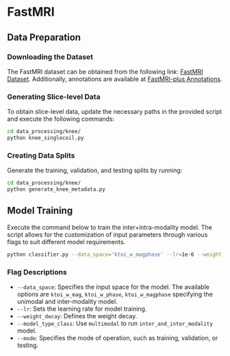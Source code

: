# FastMRI

## Data Preparation

### Downloading the Dataset

The FastMRI dataset can be obtained from the following link: [FastMRI Dataset](https://fastmri.med.nyu.edu). Additionally, annotations are available at [FastMRI-plus Annotations](https://github.com/microsoft/fastmri-plus/tree/main/Annotations).

### Generating Slice-level Data

To obtain slice-level data, update the necessary paths in the provided script and execute the following commands:
```bash
cd data_processing/knee/
python knee_singlecoil.py
```

### Creating Data Splits

Generate the training, validation, and testing splits by running:

```bash
cd data_processing/knee/
python generate_knee_metadata.py
```


## Model Training

Execute the command below to train the inter+intra-modality model. The script allows for the customization of input parameters through various flags to suit different model requirements.

```bash
python classifier.py --data_space='ktoi_w_magphase' --lr=1e-6 --weight_decay=1e-2 --model_type_class='multimodal'
```

### Flag Descriptions

- `--data_space`: Specifies the input space for the model. The available options are `ktoi_w_mag`, `ktoi_w_phase`, `ktoi_w_magphase` specifying the unimodal and inter-modality model.
- `--lr`: Sets the learning rate for model training.
- `--weight_decay`: Defines the weight decay.
- `--model_type_class`: Use `multimodal` to run `inter_and_inter_modality` model.
- `--mode`: Specifies the mode of operation, such as training, validation, or testing.



